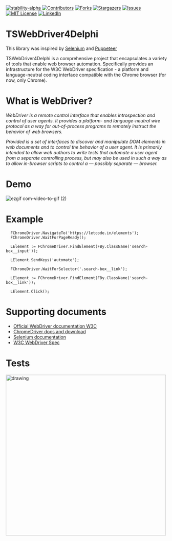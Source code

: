 [![stability-alpha](https://img.shields.io/badge/stability-alpha-f4d03f.svg?style=for-the-badge)](https://github.com/mkenney/software-guides/blob/master/STABILITY-BADGES.md#alpha)
[![Contributors][contributors-shield]][contributors-url]
[![Forks][forks-shield]][forks-url]
[![Stargazers][stars-shield]][stars-url]
[![Issues][issues-shield]][issues-url]
[![MIT License][license-shield]][license-url]
[![LinkedIn][linkedin-shield]][linkedin-url]

# TSWebDriver4Delphi
This library was inspired by [Selenium](https://github.com/SeleniumHQ/selenium) and [Puppeteer](https://pptr.dev)

TSWebDriver4Delphi is a comprehensive project that encapsulates a variety of tools that enable web browser automation. Specifically provides an infrastructure for the W3C WebDriver specification - a platform and language-neutral coding interface compatible with the Chrome browser (for now, only Chrome).


# What is WebDriver? 
_WebDriver is a remote control interface that enables introspection and control of user agents. It provides a platform- and language-neutral wire protocol as a way for out-of-process programs to remotely instruct the behavior of web browsers._

_Provided is a set of interfaces to discover and manipulate DOM elements in web documents and to control the behavior of a user agent. It is primarily intended to allow web authors to write tests that automate a user agent from a separate controlling process, but may also be used in such a way as to allow in-browser scripts to control a — possibly separate — browser._


# Demo
![ezgif com-video-to-gif (2)](https://github.com/GabrielTrigo/TSWebDriver4Delphi/assets/43503837/912ca229-ad64-4fb5-b33c-6cdb3af65d5f)


# Example
```delphi
  FChromeDriver.NavigateTo('https://letcode.in/elements');
  FChromeDriver.WaitForPageReady();

  LElement := FChromeDriver.FindElement(FBy.ClassName('search-box__input'));

  LElement.SendKeys('automate');

  FChromeDriver.WaitForSelector('.search-box__link');

  LElement := FChromeDriver.FindElement(FBy.ClassName('search-box__link'));

  LElement.Click();
```

# Supporting documents

 - [Official WebDriver documentation W3C](https://w3c.github.io/webdriver)
 - [ChromeDriver docs and download](https://chromedriver.chromium.org/home)
 - [Selenium documentation](https://www.selenium.dev/documentation)
 - [W3C WebDriver Spec](https://github.com/jlipps/simple-wd-spec)


# Tests
<img src="https://github.com/GabrielTrigo/TSWebDriver4Delphi/assets/43503837/bcc0d718-92e2-4107-a074-7f4fcd89c712" alt="drawing" width="500"/>

<!-- MARKDOWN LINKS & IMAGES -->
<!-- https://www.markdownguide.org/basic-syntax/#reference-style-links -->
[contributors-shield]: https://img.shields.io/github/contributors/GabrielTrigo/TSWebDriver4Delphi.svg?style=for-the-badge
[contributors-url]: https://github.com/GabrielTrigo/TSWebDriver4Delphi/graphs/contributors
[forks-shield]: https://img.shields.io/github/forks/GabrielTrigo/TSWebDriver4Delphi.svg?style=for-the-badge
[forks-url]: https://github.com/GabrielTrigo/TSWebDriver4Delphi/network/members
[stars-shield]: https://img.shields.io/github/stars/GabrielTrigo/TSWebDriver4Delphi.svg?style=for-the-badge
[stars-url]: https://github.com/GabrielTrigo/TSWebDriver4Delphi/stargazers
[issues-shield]: https://img.shields.io/github/issues/GabrielTrigo/TSWebDriver4Delphi.svg?style=for-the-badge
[issues-url]: https://github.com/GabrielTrigo/TSWebDriver4Delphi/issues
[license-shield]: https://img.shields.io/github/license/GabrielTrigo/TSWebDriver4Delphi.svg?style=for-the-badge
[license-url]: https://github.com/GabrielTrigo/TSWebDriver4Delphi/blob/master/LICENSE.txt
[linkedin-shield]: https://img.shields.io/badge/-LinkedIn-black.svg?style=for-the-badge&logo=linkedin&colorB=555
[linkedin-url]: https://linkedin.com/in/gabriel-trigo-982968161
[product-screenshot]: images/screenshot.png
